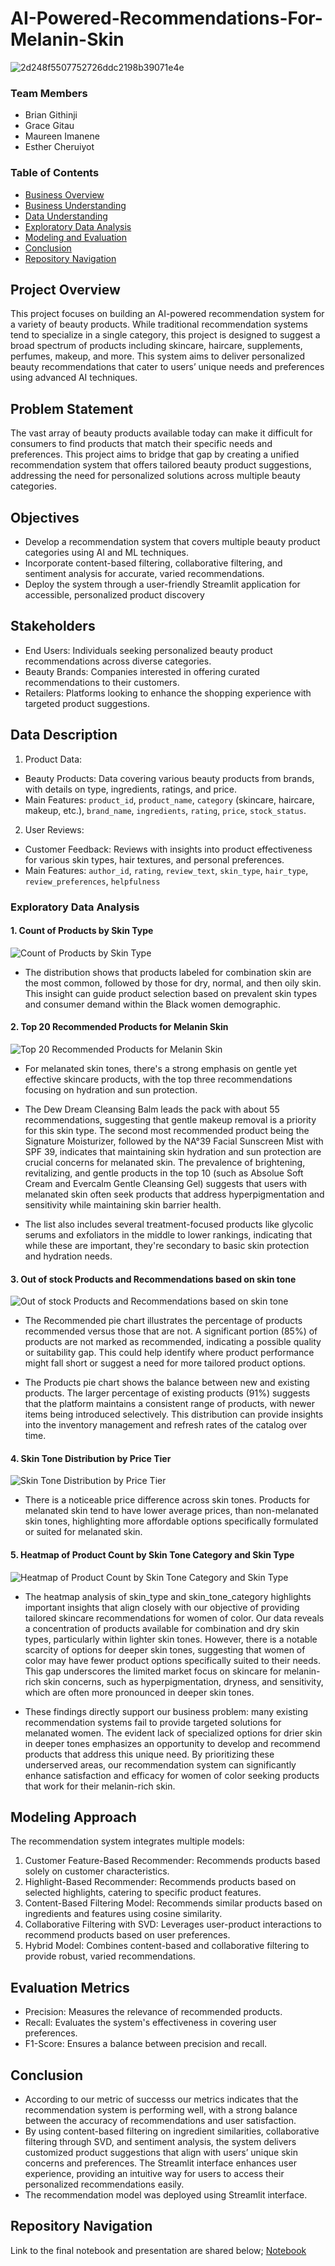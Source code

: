 # AI-Powered-Recommendations-For-Melanin-Skin

![2d248f5507752726ddc2198b39071e4e](https://private-user-images.githubusercontent.com/134943380/384533124-d370cd58-a84b-472c-afa3-ea13a3424085.png?jwt=eyJhbGciOiJIUzI1NiIsInR5cCI6IkpXVCJ9.eyJpc3MiOiJnaXRodWIuY29tIiwiYXVkIjoicmF3LmdpdGh1YnVzZXJjb250ZW50LmNvbSIsImtleSI6ImtleTUiLCJleHAiOjE3MzExMzkyNjksIm5iZiI6MTczMTEzODk2OSwicGF0aCI6Ii8xMzQ5NDMzODAvMzg0NTMzMTI0LWQzNzBjZDU4LWE4NGItNDcyYy1hZmEzLWVhMTNhMzQyNDA4NS5wbmc_WC1BbXotQWxnb3JpdGhtPUFXUzQtSE1BQy1TSEEyNTYmWC1BbXotQ3JlZGVudGlhbD1BS0lBVkNPRFlMU0E1M1BRSzRaQSUyRjIwMjQxMTA5JTJGdXMtZWFzdC0xJTJGczMlMkZhd3M0X3JlcXVlc3QmWC1BbXotRGF0ZT0yMDI0MTEwOVQwNzU2MDlaJlgtQW16LUV4cGlyZXM9MzAwJlgtQW16LVNpZ25hdHVyZT0wY2Q4MjFmNjZkZjkxYzYyYjFmYmJhZDFjMTFhOTc1ZjM3ZjJjZDkwY2ZkYTU0MzQwMWVkODZkMTgyYTczZmM4JlgtQW16LVNpZ25lZEhlYWRlcnM9aG9zdCJ9.-RStmEJQo7sAfzQgy0PDmDMf6xAVV1DH0hPSyVIyh0Y)

### Team Members
* Brian Githinji
* Grace Gitau
* Maureen Imanene
* Esther Cheruiyot

### Table of Contents

- [Business Overview](#business-overview)
- [Business Understanding](#business-understanding)
- [Data Understanding](#data-understanding)
- [Exploratory Data Analysis](#exploratory-data-analysis)
- [Modeling and Evaluation](#modeling-and-evaluation)
- [Conclusion](#conclusion)
- [Repository Navigation](#repository-navigation)

## Project Overview

This project focuses on building an AI-powered recommendation system for a variety of beauty products. While traditional recommendation systems tend to specialize in a single category, this project is designed to suggest a broad spectrum of products including skincare, haircare, supplements, perfumes, makeup, and more. This system aims to deliver personalized beauty recommendations that cater to users’ unique needs and preferences using advanced AI techniques.

## Problem Statement

The vast array of beauty products available today can make it difficult for consumers to find products that match their specific needs and preferences. This project aims to bridge that gap by creating a unified recommendation system that offers tailored beauty product suggestions, addressing the need for personalized solutions across multiple beauty categories.

## Objectives
* Develop a recommendation system that covers multiple beauty product categories using AI and ML techniques.
* Incorporate content-based filtering, collaborative filtering, and sentiment analysis for accurate, varied recommendations.
* Deploy the system through a user-friendly Streamlit application for accessible, personalized product discovery

## Stakeholders
* End Users: Individuals seeking personalized beauty product recommendations across diverse categories.
* Beauty Brands: Companies interested in offering curated recommendations to their customers.
* Retailers: Platforms looking to enhance the shopping experience with targeted product suggestions.

## Data Description
1. Product Data:

* Beauty Products: Data covering various beauty products from brands, with details on type, ingredients, ratings, and price.
* Main Features: `product_id`, `product_name`, `category` (skincare, haircare, makeup, etc.), `brand_name`, `ingredients`, `rating`, `price`, `stock_status`.

2. User Reviews:

* Customer Feedback: Reviews with insights into product effectiveness for various skin types, hair textures, and personal preferences.
* Main Features: `author_id`, `rating`, `review_text`, `skin_type`, `hair_type`, `review_preferences`, `helpfulness`

### Exploratory Data Analysis

#### 1. Count of Products by Skin Type
![Count of Products by Skin Type](https://github.com/ECCHERUIYOT/AI-Powered-Skincare-Recommendations-For-Melanin-Skin/blob/Echeruiyot/images/image1.png)

* The distribution shows that products labeled for combination skin are the most common, followed by those for dry, normal, and then oily skin. This insight can guide product selection based on prevalent skin types and consumer demand within the Black women demographic.

#### 2. Top 20 Recommended Products for Melanin Skin
![Top 20 Recommended Products for Melanin Skin](https://github.com/ECCHERUIYOT/AI-Powered-Skincare-Recommendations-For-Melanin-Skin/blob/Echeruiyot/images/image2.png)
* For melanated skin tones, there's a strong emphasis on gentle yet effective skincare products, with the top three recommendations focusing on hydration and sun protection.

* The Dew Dream Cleansing Balm leads the pack with about 55 recommendations, suggesting that gentle makeup removal is a priority for this skin type. The second most recommended product being the Signature Moisturizer, followed by the NA°39 Facial Sunscreen Mist with SPF 39, indicates that maintaining skin hydration and sun protection are crucial concerns for melanated skin. The prevalence of brightening, revitalizing, and gentle products in the top 10 (such as Absolue Soft Cream and Evercalm Gentle Cleansing Gel) suggests that users with melanated skin often seek products that address hyperpigmentation and sensitivity while maintaining skin barrier health.

* The list also includes several treatment-focused products like glycolic serums and exfoliators in the middle to lower rankings, indicating that while these are important, they're secondary to basic skin protection and hydration needs.

#### 3. Out of stock Products and Recommendations based on skin tone
![Out of stock Products and Recommendations based on skin tone](https://github.com/ECCHERUIYOT/AI-Powered-Skincare-Recommendations-For-Melanin-Skin/blob/Echeruiyot/images/image3.png)
* The Recommended pie chart illustrates the percentage of products recommended versus those that are not. A significant portion (85%) of products are not marked as recommended, indicating a possible quality or suitability gap. This could help identify where product performance might fall short or suggest a need for more tailored product options.

* The Products pie chart shows the balance between new and existing products. The larger percentage of existing products (91%) suggests that the platform maintains a consistent range of products, with newer items being introduced selectively. This distribution can provide insights into the inventory management and refresh rates of the catalog over time.

#### 4. Skin Tone Distribution by Price Tier
![Skin Tone Distribution by Price Tier](https://github.com/ECCHERUIYOT/AI-Powered-Skincare-Recommendations-For-Melanin-Skin/blob/Echeruiyot/images/image4.png)
* There is a noticeable price difference across skin tones. Products for melanated skin tend to have lower average prices, than non-melanated skin tones, highlighting more affordable options specifically formulated or suited for melanated skin. 

#### 5. Heatmap of Product Count by Skin Tone Category and Skin Type
![Heatmap of Product Count by Skin Tone Category and Skin Type](https://github.com/ECCHERUIYOT/AI-Powered-Skincare-Recommendations-For-Melanin-Skin/blob/Echeruiyot/images/image5.png)
* The heatmap analysis of skin_type and skin_tone_category highlights important insights that align closely with our objective of providing tailored skincare recommendations for women of color. Our data reveals a concentration of products available for combination and dry skin types, particularly within lighter skin tones. However, there is a notable scarcity of options for deeper skin tones, suggesting that women of color may have fewer product options specifically suited to their needs. This gap underscores the limited market focus on skincare for melanin-rich skin concerns, such as hyperpigmentation, dryness, and sensitivity, which are often more pronounced in deeper skin tones.

* These findings directly support our business problem: many existing recommendation systems fail to provide targeted solutions for melanated women. The evident lack of specialized options for drier skin in deeper tones emphasizes an opportunity to develop and recommend products that address this unique need. By prioritizing these underserved areas, our recommendation system can significantly enhance satisfaction and efficacy for women of color seeking products that work for their melanin-rich skin.


## Modeling Approach

The recommendation system integrates multiple models:

1. Customer Feature-Based Recommender: Recommends products based solely on customer characteristics.
2. Highlight-Based Recommender: Recommends products based on selected highlights, catering to specific product features.
3. Content-Based Filtering Model: Recommends similar products based on ingredients and features using cosine similarity.
4. Collaborative Filtering with SVD: Leverages user-product interactions to recommend products based on user preferences.
5. Hybrid Model: Combines content-based and collaborative filtering to provide robust, varied recommendations.

## Evaluation Metrics

* Precision: Measures the relevance of recommended products.
* Recall: Evaluates the system's effectiveness in covering user preferences.
* F1-Score: Ensures a balance between precision and recall.


## Conclusion
* According to our metric of successs our metrics indicates that the recommendation system is performing well, with a strong balance between the accuracy of recommendations and user satisfaction.
* By using content-based filtering on ingredient similarities, collaborative filtering through SVD, and sentiment analysis, the system delivers customized product suggestions that align with users’ unique skin concerns and preferences. The Streamlit interface enhances user experience, providing an intuitive way for users to access their personalized recommendations easily.
* The recommendation model was deployed using Streamlit interface.

## Repository Navigation
Link to the final notebook and presentation are shared below;
[Notebook](https://github.com/ECCHERUIYOT/AI-Powered-Skincare-Recommendations-For-Melanin-Skin/blob/main/index.ipynb)

